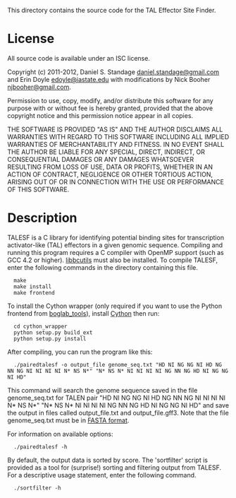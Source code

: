 This directory contains the source code for the TAL Effector Site Finder.

# License

All source code is available under an ISC license.

Copyright (c) 2011-2012, Daniel S. Standage <daniel.standage@gmail.com> and
Erin Doyle <edoyle@iastate.edu> with modifications by Nick Booher <njbooher@gmail.com>.

Permission to use, copy, modify, and/or distribute this software for any
purpose with or without fee is hereby granted, provided that the above
copyright notice and this permission notice appear in all copies.

THE SOFTWARE IS PROVIDED "AS IS" AND THE AUTHOR DISCLAIMS ALL WARRANTIES
WITH REGARD TO THIS SOFTWARE INCLUDING ALL IMPLIED WARRANTIES OF
MERCHANTABILITY AND FITNESS. IN NO EVENT SHALL THE AUTHOR BE LIABLE FOR
ANY SPECIAL, DIRECT, INDIRECT, OR CONSEQUENTIAL DAMAGES OR ANY DAMAGES
WHATSOEVER RESULTING FROM LOSS OF USE, DATA OR PROFITS, WHETHER IN AN
ACTION OF CONTRACT, NEGLIGENCE OR OTHER TORTIOUS ACTION, ARISING OUT OF
OR IN CONNECTION WITH THE USE OR PERFORMANCE OF THIS SOFTWARE.

# Description

TALESF is a C library for identifying potential binding sites for transcription
activator-like (TAL) effectors in a given genomic sequence. Compiling and
running this program requires a C compiler with OpenMP support (such as GCC 4.2
or higher). [libbcutils](https://github.com/njbooher/boglab_cutils) must also be installed. To compile TALESF, enter the following commands in the directory containing this file.
```
  make
  make install
  make frontend
```

To install the Cython wrapper (only required if you want to use the Python frontend from [boglab_tools](https://github.com/njbooher/boglab_tools)), install [Cython](http://pypi.python.org/pypi/Cython) then run:

```
  cd cython_wrapper
  python setup.py build_ext
  python setup.py install
```

After compiling, you can run the program like this:
```
  ./pairedtalesf -o output_file genome_seq.txt "HD NI NG NG NI HD NG NN NG NI NI NI NI N* NS N*" "N* NS N* NI NI NI NI NG NN NG HD NI NG NG NI HD"
```
This command will search the genome sequence saved in the file genome_seq.txt for TALEN pair "HD NI NG NG NI HD NG NN NG NI NI NI NI N* NS N*" "N* NS N* NI NI NI NI NG NN NG HD NI NG NG NI HD" and save the output in files called output_file.txt and output_file.gff3. Note that the file genome_seq.txt must be in [FASTA format](http://en.wikipedia.org/wiki/FASTA_format#Format).

For information on available options:
```
  ./pairedtalesf -h
```

By default, the output data is sorted by score. The 'sortfilter' script
is provided as a tool for (surprise!) sorting and filtering output from TALESF.
For a descriptive usage statement, enter the following command.
```
  ./sortfilter -h
```
